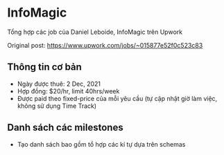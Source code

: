 # InfoMagic
Tổng hợp các job của Daniel Leboide, InfoMagic trên Upwork 

Original post: https://www.upwork.com/jobs/~015877e52f0c523c83

## Thông tin cơ bản

- Ngày được thuê: 2 Dec, 2021
- Hợp đồng: $20/hr, limit 40hrs/week
- Được paid theo fixed-price của mỗi yêu cầu (tự cập nhật giờ làm việc, không sử dụng Time Track)

## Danh sách các milestones
- Tạo danh sách bao gồm tổ hợp các kí tự dựa trên schemas
